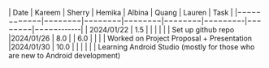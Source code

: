 | Date       | Kareem | Sherry | Hemika | Albina |  Quang  | Lauren |    Task    |
|−−−−−−−−−−−−|−−−−−−−−|−−−−−−−−|−−−−−−−−|−−−−−−−−|−−−−−−−−-|−−−−−−−−|−−−−−-------|
| 2024/01/22 | 1.5    |        |        |        |         |        | Set up github repo
|2024/01/26  | 8.0    |        | 6.0    |        |         |        | Worked on Project Proposal + Presentation
|2024/01/30  | 10.0    |        |        |        |         |        | Learning Android Studio (mostly for those who are new to Android development)
